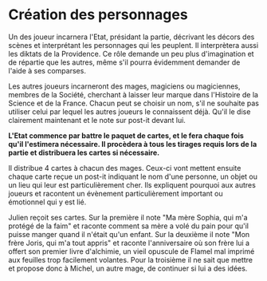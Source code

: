 # Création des personnages

Un des joueur incarnera l'Etat, présidant la partie, décrivant les décors des scènes et interprétant les personnages qui les peuplent. Il interprètera aussi les diktats de la Providence. Ce rôle demande un peu plus d'imagination et de répartie que les autres, même s'il pourra évidemment demander de l'aide à ses comparses.

Les autres joueurs incarneront des mages, magiciens ou magiciennes, membres de la Société, cherchant à laisser leur marque dans l'Histoire de la Science et de la France. Chacun peut se choisir un nom, s'il ne souhaite pas utiliser celui par lequel les autres joueurs le connaissent déjà. Qu'il le dise clairement maintenant et le note sur post-it devant lui.

**L'Etat commence par battre le paquet de cartes, et le fera chaque fois qu'il l'estimera nécessaire. Il procèdera à tous les tirages requis lors de la partie et distribuera les cartes si nécessaire.**

Il distribue 4 cartes à chacun des mages. Ceux-ci vont mettent ensuite chaque carte reçue un post-it indiquant le nom d'une personne, un objet ou un lieu qui leur est particulièrement cher. Ils expliquent pourquoi aux autres joueurs et racontent un évènement particulièrement important ou émotionnel qui y est lié.

Julien reçoit ses cartes. Sur la première il note "Ma mère Sophia, qui m'a protégé de la faim" et raconte comment sa mère a volé du pain pour qu'il puisse manger quand il n'était qu'un enfant. Sur la deuxième il note "Mon frère Joris, qui m'a tout appris" et raconte l'anniversaire où son frère lui a offert son premier livre d'alchimie, un vieil opuscule de Flamel mal imprimé aux feuilles trop facilement volantes. Pour la troisième il ne sait que mettre et propose donc à Michel, un autre mage, de continuer si lui a des idées.

